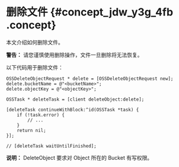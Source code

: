 # 删除文件 {#concept_jdw_y3g_4fb .concept}

本文介绍如何删除文件。

**警告：** 请您谨慎使用删除操作，文件一旦删除将无法恢复。

以下代码用于删除文件：

```language-objc
OSSDeleteObjectRequest * delete = [OSSDeleteObjectRequest new];
delete.bucketName = @"<bucketName>";
delete.objectKey = @"<objectKey>";

OSSTask * deleteTask = [client deleteObject:delete];

[deleteTask continueWithBlock:^id(OSSTask *task) {
    if (!task.error) {
        // ...
    }
    return nil;
}];

// [deleteTask waitUntilFinished];

```

**说明：** DeleteObject 要求对 Object 所在的 Bucket 有写权限。

